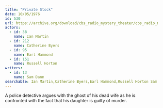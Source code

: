 ```yaml
---
title: "Private Stock"
date: 10/05/1976
id: 530
url: https://archive.org/download/cbs_radio_mystery_theater/cbs_radio_mystery_theater-0501-0550.zip/cbs_radio_mystery_theater-0501-0550%2Fcbsrmt_0530_private_stock.mp3
actors:  
  - id: 38
    name: Ian Martin  
  - id: 212
    name: Catherine Byers  
  - id: 95
    name: Earl Hammond  
  - id: 151
    name: Russell Horton
writers:  
  - id: 13
    name: Sam Dann
searchable: Ian Martin,Catherine Byers,Earl Hammond,Russell Horton Sam Dann
---
```

A police detective argues with the ghost of his dead wife as he is confronted with the fact that his daughter is guilty of murder.